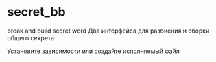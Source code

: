 # secret_bb
break and build secret word
Два интерфейса для разбиения и сборки общего секрета

Установите зависимости или создайте исполняемый файл

